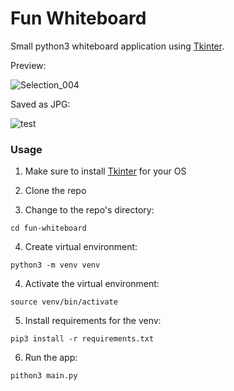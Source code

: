 # Fun Whiteboard

Small python3 whiteboard application using [Tkinter](https://docs.python.org/3/library/tkinter.html).

Preview:

![Selection_004](https://github.com/txrvictor/fun-whiteboard/assets/75559055/a5cc3a71-6f24-434e-9068-f8ab2e7cd45f)

Saved as JPG:

![test](https://github.com/txrvictor/fun-whiteboard/assets/75559055/48702b04-467a-49c4-a89e-cd7d22b8c089)


### Usage

1) Make sure to install [Tkinter](https://docs.python.org/3/library/tkinter.html) for your OS

2) Clone the repo

3) Change to the repo's directory:
```
cd fun-whiteboard
```

4) Create virtual environment:
```
python3 -m venv venv
```

4) Activate the virtual environment:
```
source venv/bin/activate
```

5) Install requirements for the venv:
```
pip3 install -r requirements.txt
```

6) Run the app:
```
pithon3 main.py
```
